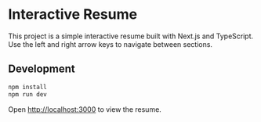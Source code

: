 # Interactive Resume

This project is a simple interactive resume built with Next.js and TypeScript.
Use the left and right arrow keys to navigate between sections.

## Development

```bash
npm install
npm run dev
```

Open [http://localhost:3000](http://localhost:3000) to view the resume.
